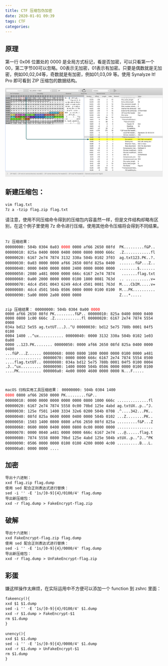 ```yaml
---
title: CTF 压缩包伪加密
date: 2020-01-01 09:39
tags: CTF
categories: 
---
```


## 原理
第一行 0x06 位置处的 0000 是全局方式标记，看是否加密，可以只看第一个00，第二字节00可以忽略。00表示无加密，01表示有加密。只要是偶数就是无加密，例如00,02,04等，奇数就是有加密，例如01,03,09 等。使用 Synalyze It! Pro 即可看到 ZIP 压缩包的数据结构。

<!-- more -->

![](/media/zipfakeencrypt.png)

## 新建压缩包：

```
vim flag.txt
7z a -tzip flag.zip flag.txt
```

请注意，使用不同压缩命令得到的压缩包内容虽然一样，但是文件结构却略有区别，在这个例子里使用 7z 命令进行压缩，使用其他命令压缩将会得到不同结果。

<code>
7z 压缩结果：
00000000: 504b 0304 0a03 <font color="red">0000</font> 0000 af66 2650 08fd  PK.........f&P..
00000010: 825a 0400 0000 0400 0000 0800 0000 666c  .Z............fl
00000020: 6167 2e74 7874 3132 330a 504b 0102 3f03  ag.txt123.PK..?.
00000030: 0a03 0000 0000 af66 2650 08fd 825a 0400  .......f&P...Z..
00000040: 0000 0400 0000 0800 2400 0000 0000 0000  ........$.......
00000050: 2080 a481 0000 0000 666c 6167 2e74 7874   .......flag.txt
00000060: 0a00 2000 0000 0000 0100 1800 0081 763d  .. ...........v=
00000070: 4dc4 d501 0043 6249 4dc4 d501 0081 763d  M....CbIM.....v=
00000080: 4dc4 d501 504b 0506 0000 0000 0100 0100  M...PK..........
00000090: 5a00 0000 2a00 0000 0000                 Z...*.....

zip 压缩结果：
00000000: 504b 0304 0a00 <font color="red">0000</font> 0000 af66 2650 08fd  PK.........f&P..
00000010: 825a 0400 0000 0400 0000 0800 1c00 666c  .Z............fl
00000020: 6167 2e74 7874 5554 0900 034a bd12 5e55  ag.txtUT...J..^U
00000030: bd12 5e75 780b 0001 04f5 0100 0004 1400  ..^ux...........
00000040: 0000 3132 330a 504b 0102 1e03 0a00 0000  ..123.PK........
00000050: 0000 af66 2650 08fd 825a 0400 0000 0400  ...f&P...Z......
00000060: 0000 0800 1800 0000 0000 0100 0000 a481  ................
00000070: 0000 0000 666c 6167 2e74 7874 5554 0500  ....flag.txtUT..
00000080: 034a bd12 5e75 780b 0001 04f5 0100 0004  .J..^ux.........
00000090: 1400 0000 504b 0506 0000 0000 0100 0100  ....PK..........
000000a0: 4e00 0000 4600 0000 0000                 N...F.....

macOS 归档实用工具压缩结果：
00000000: 504b 0304 1400 <font color="red">0800</font> 0800 af66 2650 0000  PK.........f&P..
00000010: 0000 0000 0000 0000 0000 0800 1000 666c  ..............fl
00000020: 6167 2e74 7874 5558 0c00 70bd 125e 4abd  ag.txtUX..p..^J.
00000030: 125e f501 1400 3334 32e6 0200 504b 0708  .^....342...PK..
00000040: 08fd 825a 0600 0000 0400 0000 504b 0102  ...Z........PK..
00000050: 1503 1400 0800 0800 af66 2650 08fd 825a  .........f&P...Z
00000060: 0600 0000 0400 0000 0800 0c00 0000 0000  ................
00000070: 0000 0040 a481 0000 0000 666c 6167 2e74  ...@......flag.t
00000080: 7874 5558 0800 70bd 125e 4abd 125e 504b  xtUX..p..^J..^PK
00000090: 0506 0000 0000 0100 0100 4200 0000 4c00  ..........B...L.
000000a0: 0000 0000                                ....
</code>

## 加密

```
导出十六进制：
xxd flag.zip flag.dump
使用 sed 配合正则表达式进行替换：
sed -i '' -E '1s/[0-9]{4}/0100/4' flag.dump
导出新压缩包：
xxd -r flag.dump > FakeEncrypt-flag.zip
```

## 破解

```
导出十六进制：
xxd FakeEncrypt-flag.zip flag.dump
使用 sed 配合正则表达式进行替换：
sed -i '' -E '1s/[0-9]{4}/0000/4' flag.dump
导出新压缩包：
xxd -r flag.dump > UnFakeEncrypt-flag.zip
```

## 彩蛋
嫌这样操作太麻烦，在实际运用中不方便可以添加一个 function 到 zshrc 里面：

```
fakeency(){
xxd $1 $1.dump
sed -i '' -E '1s/[0-9]{4}/0100/4' $1.dump
xxd -r $1.dump > FakeEncrypt-$1
rm $1.dump
}

unency(){
xxd $1 $1.dump
sed -i '' -E '1s/[0-9]{4}/0000/4' $1.dump
xxd -r $1.dump > UnFakeEncrypt-$1
rm $1.dump
}
```
